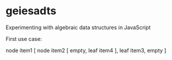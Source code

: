 # geiesadts
Experimenting with algebraic data structures in JavaScript

First use case: 

node item1 [
  node item2 [
    empty,
    leaf item4
  ],
  leaf item3,
  empty
] 
